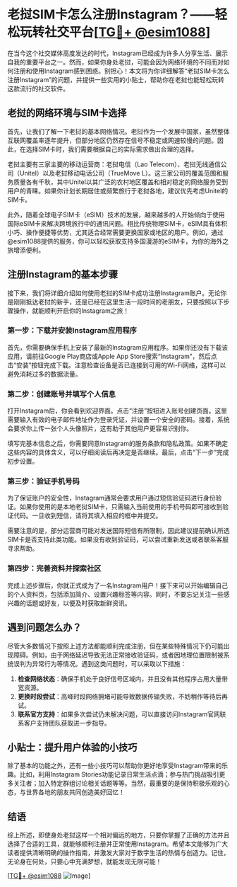 # 老挝SIM卡怎么注册Instagram？——轻松玩转社交平台[[TG💪+ @esim1088](https://t.me/s/esim1088)]

在当今这个社交媒体高度发达的时代，Instagram已经成为许多人分享生活、展示自我的重要平台之一。然而，如果你身处老挝，可能会因为网络环境的不同而对如何注册和使用Instagram感到困惑。别担心！本文将为你详细解答“老挝SIM卡怎么注册Instagram”的问题，并提供一些实用的小贴士，帮助你在老挝也能轻松玩转这款流行的社交软件。

## 老挝的网络环境与SIM卡选择

首先，让我们了解一下老挝的基本网络情况。老挝作为一个发展中国家，虽然整体互联网覆盖率逐年提升，但部分地区仍然存在信号不稳定或网速较慢的问题。因此，在选择SIM卡时，我们需要根据自己的实际需求做出合理的选择。

老挝主要有三家主要的移动运营商：老挝电信（Lao Telecom）、老挝无线通信公司（Unitel）以及老挝移动电话公司（TrueMove L）。这三家公司的覆盖范围和服务质量各有千秋，其中Unitel以其广泛的农村地区覆盖和相对稳定的网络服务受到用户的青睐。如果你计划长期居住或频繁旅行于老挝各地，建议优先考虑Unitel的SIM卡。

此外，随着全球电子SIM卡（eSIM）技术的发展，越来越多的人开始倾向于使用国际eSIM卡来解决跨境旅行中的通讯问题。相比传统物理SIM卡，eSIM具有体积小巧、操作便捷等优势，尤其适合经常需要更换国家或地区的用户。例如，通过@esim1088提供的服务，你可以轻松获取支持多国漫游的eSIM卡，为你的海外之旅增添便利。

## 注册Instagram的基本步骤

接下来，我们将详细介绍如何使用老挝的SIM卡成功注册Instagram账户。无论你是刚刚抵达老挝的新手，还是已经在这里生活一段时间的老朋友，只要按照以下步骤操作，就能顺利开启你的Instagram之旅！

### 第一步：下载并安装Instagram应用程序

首先，你需要确保手机上安装了最新的Instagram应用程序。如果你还没有下载该应用，请前往Google Play商店或Apple App Store搜索“Instagram”，然后点击“安装”按钮完成下载。注意检查设备是否已连接到可用的Wi-Fi网络，这样可以避免消耗过多的数据流量。

### 第二步：创建账号并填写个人信息

打开Instagram后，你会看到欢迎界面。点击“注册”按钮进入账号创建页面。这里需要输入有效的电子邮件地址作为登录凭证，并设置一个安全的密码。接着，系统会要求你上传一张个人头像照片，这有助于其他用户更容易识别你。

填写完基本信息之后，你需要同意Instagram的服务条款和隐私政策。如果不确定这些内容的具体含义，可以仔细阅读后再决定是否继续。最后，点击“下一步”完成初步设置。

### 第三步：验证手机号码

为了保证账户的安全性，Instagram通常会要求用户通过短信验证码进行身份验证。如果你使用的是本地老挝SIM卡，只需输入当前使用的手机号码即可接收到验证代码。一旦收到短信，请将其填入相应的框中并提交。

需要注意的是，部分运营商可能对发送国际短信有所限制，因此建议提前确认所选SIM卡是否支持此类功能。如果没有收到验证码，可以尝试重新发送或者联系客服寻求帮助。

### 第四步：完善资料并探索社区

完成上述步骤后，你就正式成为了一名Instagram用户！接下来可以开始编辑自己的个人资料页，包括添加简介、设置兴趣标签等内容。同时，不要忘记关注一些感兴趣的话题或好友，以便及时获取新鲜资讯。

## 遇到问题怎么办？

尽管大多数情况下按照上述方法都能顺利完成注册，但在某些特殊情况下仍可能出现障碍。例如，由于网络延迟导致无法正常接收验证码，或者因地理位置限制被系统误判为异常行为等情况。遇到这类问题时，可以采取以下措施：

1. **检查网络状态**：确保手机处于良好信号区域内，并且没有其他程序占用大量带宽资源。
2. **更换时段尝试**：高峰时段网络拥堵可能导致数据传输失败，不妨稍作等待后再试。
3. **联系官方支持**：如果多次尝试仍未解决问题，可以直接访问Instagram官网联系客户支持团队获取进一步指导。

## 小贴士：提升用户体验的小技巧

除了基本的功能之外，还有一些小技巧可以帮助你更好地享受Instagram带来的乐趣。比如，利用Instagram Stories功能记录日常生活点滴；参与热门挑战吸引更多关注者；加入特定群组讨论相关话题等等。当然，最重要的是保持积极乐观的心态，与世界各地的朋友共同创造美好回忆！

## 结语

综上所述，即使身处老挝这样一个相对偏远的地方，只要你掌握了正确的方法并且选择了合适的工具，就能够顺利注册并正常使用Instagram。希望本文能够为广大读者提供清晰明确的操作指南，并激发大家对于数字生活的热情与创造力。记住，无论身在何处，只要心中充满梦想，就能发现无限可能！

[[TG💪+ @esim1088](https://t.me/s/esim1088) ![Image](https://i.postimg.cc/4NQfJmqS/Snipaste-2025-05-13-00-14-12.png)]